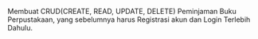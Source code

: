 Membuat CRUD(CREATE, READ, UPDATE, DELETE) Peminjaman Buku Perpustakaan, yang sebelumnya harus Registrasi akun dan Login Terlebih Dahulu.
